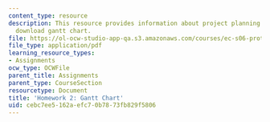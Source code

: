 ```yaml
---
content_type: resource
description: This resource provides information about project planning and link to
  download gantt chart.
file: https://ol-ocw-studio-app-qa.s3.amazonaws.com/courses/ec-s06-prototypes-to-products-fall-2005/cebc7ee5162aefc70b7873fb829f5806_MITEC_S06F05_hw2.pdf
file_type: application/pdf
learning_resource_types:
- Assignments
ocw_type: OCWFile
parent_title: Assignments
parent_type: CourseSection
resourcetype: Document
title: 'Homework 2: Gantt Chart'
uid: cebc7ee5-162a-efc7-0b78-73fb829f5806
---
```

